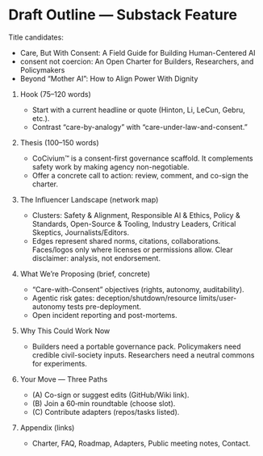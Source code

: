 # Draft Outline — Substack Feature
Title candidates:
- Care, But With Consent: A Field Guide for Building Human-Centered AI
- consent not coercion: An Open Charter for Builders, Researchers, and Policymakers
- Beyond “Mother AI”: How to Align Power With Dignity

1) Hook (75–120 words)
   - Start with a current headline or quote (Hinton, Li, LeCun, Gebru, etc.).
   - Contrast “care-by-analogy” with “care-under-law-and-consent.”

2) Thesis (100–150 words)
   - CoCivium™ is a consent-first governance scaffold.  It complements safety work by making agency non-negotiable.
   - Offer a concrete call to action: review, comment, and co-sign the charter.

3) The Influencer Landscape (network map)
   - Clusters: Safety & Alignment, Responsible AI & Ethics, Policy & Standards, Open-Source & Tooling, Industry Leaders, Critical Skeptics, Journalists/Editors.
   - Edges represent shared norms, citations, collaborations.  Faces/logos only where licenses or permissions allow.  Clear disclaimer: analysis, not endorsement.

4) What We’re Proposing (brief, concrete)
   - “Care-with-Consent” objectives (rights, autonomy, auditability).
   - Agentic risk gates: deception/shutdown/resource limits/user-autonomy tests pre-deployment.
   - Open incident reporting and post-mortems.

5) Why This Could Work Now
   - Builders need a portable governance pack.  Policymakers need credible civil-society inputs.  Researchers need a neutral commons for experiments.

6) Your Move — Three Paths
   - (A) Co-sign or suggest edits (GitHub/Wiki link).
   - (B) Join a 60‑min roundtable (choose slot).
   - (C) Contribute adapters (repos/tasks listed).

7) Appendix (links)
   - Charter, FAQ, Roadmap, Adapters, Public meeting notes, Contact.

